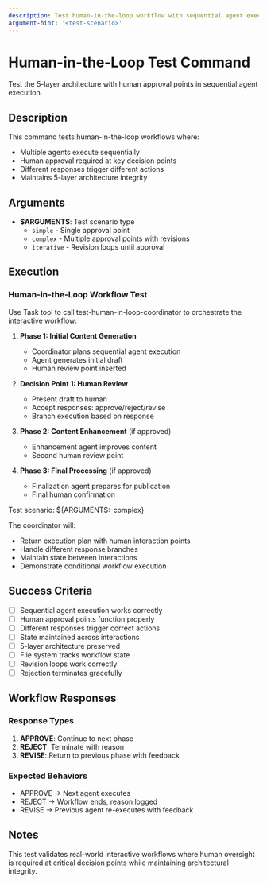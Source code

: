 ```yaml
---
description: Test human-in-the-loop workflow with sequential agent execution and approval points
argument-hint: '<test-scenario>'
---
```


# Human-in-the-Loop Test Command

Test the 5-layer architecture with human approval points in sequential agent execution.

## Description

This command tests human-in-the-loop workflows where:
- Multiple agents execute sequentially
- Human approval required at key decision points
- Different responses trigger different actions
- Maintains 5-layer architecture integrity

## Arguments

- **$ARGUMENTS**: Test scenario type
  - `simple` - Single approval point
  - `complex` - Multiple approval points with revisions
  - `iterative` - Revision loops until approval

## Execution

### Human-in-the-Loop Workflow Test

Use Task tool to call test-human-in-loop-coordinator to orchestrate the interactive workflow:

1. **Phase 1: Initial Content Generation**
   - Coordinator plans sequential agent execution
   - Agent generates initial draft
   - Human review point inserted

2. **Decision Point 1: Human Review**
   - Present draft to human
   - Accept responses: approve/reject/revise
   - Branch execution based on response

3. **Phase 2: Content Enhancement** (if approved)
   - Enhancement agent improves content
   - Second human review point

4. **Phase 3: Final Processing** (if approved)
   - Finalization agent prepares for publication
   - Final human confirmation

Test scenario: ${ARGUMENTS:-complex}

The coordinator will:
- Return execution plan with human interaction points
- Handle different response branches
- Maintain state between interactions
- Demonstrate conditional workflow execution

## Success Criteria

- [ ] Sequential agent execution works correctly
- [ ] Human approval points function properly
- [ ] Different responses trigger correct actions
- [ ] State maintained across interactions
- [ ] 5-layer architecture preserved
- [ ] File system tracks workflow state
- [ ] Revision loops work correctly
- [ ] Rejection terminates gracefully

## Workflow Responses

### Response Types
1. **APPROVE**: Continue to next phase
2. **REJECT**: Terminate with reason
3. **REVISE**: Return to previous phase with feedback

### Expected Behaviors
- APPROVE -> Next agent executes
- REJECT -> Workflow ends, reason logged
- REVISE -> Previous agent re-executes with feedback

## Notes

This test validates real-world interactive workflows where human oversight is required at critical decision points while maintaining architectural integrity.